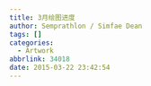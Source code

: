 ```yaml
---
title: 3月绘图进度
author: Semprathlon / Simfae Dean
tags: []
categories:
  - Artwork
abbrlink: 34018
date: 2015-03-22 23:42:54
---
```

﻿<p>﻿<img src="__ASSETS_HOST_NAME__/2015/03/IMG_1140.jpg" alt=""/>﻿<br /></p><p></p>
